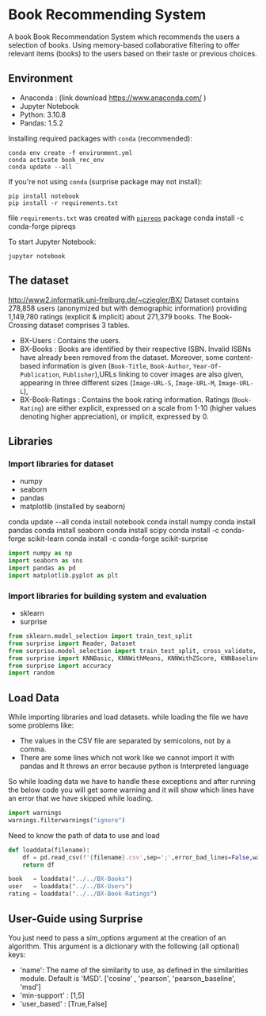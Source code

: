# Book Recommending System 
A book Book Recommendation System which recommends the users a selection of books. Using memory-based collaborative filtering to offer relevant items (books) to the users based on their taste or previous choices.

## Environment
- Anaconda : (link download https://www.anaconda.com/ )
- Jupyter Notebook
- Python: 3.10.8
- Pandas: 1.5.2

Installing required packages with `conda` (recommended):
```
conda env create -f environment.yml
conda activate book_rec_env
conda update --all
```

If you're not using `conda` (surprise package may not install):
```
pip install notebook
pip install -r requirements.txt
```
file `requirements.txt` was created with [`pipreqs`](https://anaconda.org/conda-forge/pipreqs) package
conda install -c conda-forge pipreqs


To start Jupyter Notebook:
```
jupyter notebook
```

## The dataset 
http://www2.informatik.uni-freiburg.de/~cziegler/BX/
Dataset contains 278,858 users (anonymized but with demographic information) providing 1,149,780 ratings (explicit & implicit) about 271,379 books.
The Book-Crossing dataset comprises 3 tables.
- BX-Users : Contains the users.
- BX-Books : Books are identified by their respective ISBN. Invalid ISBNs have already been removed from the dataset. Moreover, some content-based information is given (`Book-Title`, `Book-Author`, `Year-Of-Publication`, `Publisher`),URLs linking to cover images are also given, appearing in three different sizes (`Image-URL-S`, `Image-URL-M`, `Image-URL-L`),
- BX-Book-Ratings : Contains the book rating information. Ratings (`Book-Rating`) are either explicit, expressed on a scale from 1-10 (higher values denoting higher appreciation), or implicit, expressed by 0.

## Libraries 
### Import libraries for dataset 
- numpy 
- seaborn
- pandas
- matplotlib (installed by seaborn)

conda update --all
conda install notebook
conda install numpy
conda install pandas
conda install seaborn
conda install scipy
conda install -c conda-forge scikit-learn
conda install -c conda-forge scikit-surprise

```python
import numpy as np
import seaborn as sns
import pandas as pd
import matplotlib.pyplot as plt
```
### Import libraries for building system and evaluation 
- sklearn
- surprise 
```python
from sklearn.model_selection import train_test_split
from surprise import Reader, Dataset
from surprise.model_selection import train_test_split, cross_validate, GridSearchCV
from surprise import KNNBasic, KNNWithMeans, KNNWithZScore, KNNBaseline
from surprise import accuracy
import random
```

## Load Data
While importing libraries and load datasets. while loading the file we have some problems like:
- The values in the CSV file are separated by semicolons, not by a comma.
- There are some lines which not work like we cannot import it with pandas and It throws an error because python is Interpreted language

So while loading data we have to handle these exceptions and after running the below code you will get some warning and it will show which lines have an error that we have skipped while loading.
```python
import warnings 
warnings.filterwarnings("ignore")
```

Need to know the path of data to use and load
```python
def loaddata(filename):
    df = pd.read_csv(f'{filename}.csv',sep=';',error_bad_lines=False,warn_bad_lines=False,encoding='latin-1')
    return df

book   = loaddata("../../BX-Books")
user   = loaddata("../../BX-Users")
rating = loaddata("../../BX-Book-Ratings")
```

## User-Guide using Surprise 
You just need to pass a sim_options argument at the creation of an algorithm. This argument is a dictionary with the following (all optional) keys:
- 'name': The name of the similarity to use, as defined in the similarities module. Default is 'MSD'. ['cosine' , 'pearson', 'pearson_baseline', 'msd']
- 'min-support' : [1,5]
- 'user_based' : [True,False]


